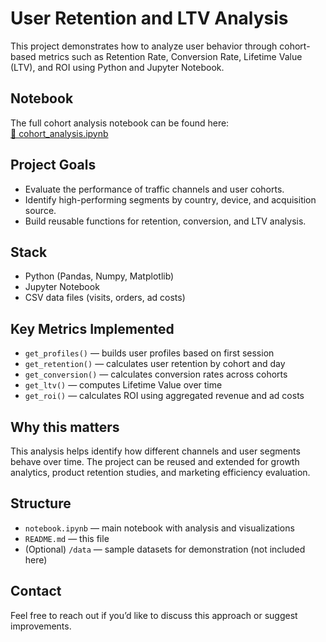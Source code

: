 # User Retention and LTV Analysis

This project demonstrates how to analyze user behavior through cohort-based metrics such as Retention Rate, Conversion Rate, Lifetime Value (LTV), and ROI using Python and Jupyter Notebook.

## Notebook

The full cohort analysis notebook can be found here:  
[📓 cohort_analysis.ipynb](./cohort_analysis.ipynb)

##  Project Goals

- Evaluate the performance of traffic channels and user cohorts.
- Identify high-performing segments by country, device, and acquisition source.
- Build reusable functions for retention, conversion, and LTV analysis.

##  Stack

- Python (Pandas, Numpy, Matplotlib)
- Jupyter Notebook
- CSV data files (visits, orders, ad costs)

## Key Metrics Implemented

- `get_profiles()` — builds user profiles based on first session
- `get_retention()` — calculates user retention by cohort and day
- `get_conversion()` — calculates conversion rates across cohorts
- `get_ltv()` — computes Lifetime Value over time
- `get_roi()` — calculates ROI using aggregated revenue and ad costs

##  Why this matters

This analysis helps identify how different channels and user segments behave over time. The project can be reused and extended for growth analytics, product retention studies, and marketing efficiency evaluation.

##  Structure

- `notebook.ipynb` — main notebook with analysis and visualizations
- `README.md` — this file
- (Optional) `/data` — sample datasets for demonstration (not included here)

##  Contact

Feel free to reach out if you’d like to discuss this approach or suggest improvements.
